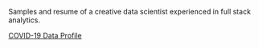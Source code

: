 Samples and resume of a creative data scientist experienced in full stack analytics.

[COVID-19 Data Profile](https://raw.githubusercontent.com/chris-swenson/samples/main/coursework/covid.html)
